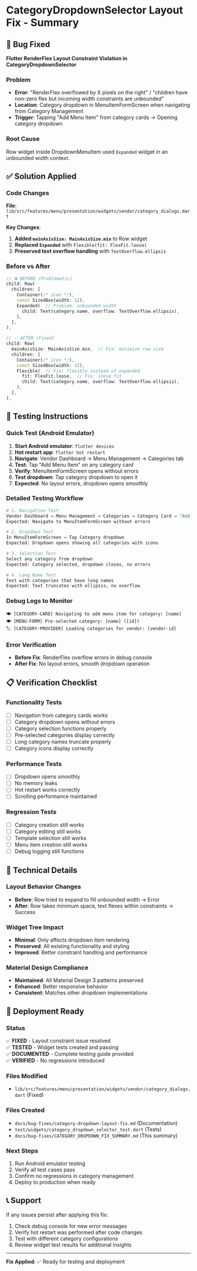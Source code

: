 # CategoryDropdownSelector Layout Fix - Summary

## 🐛 Bug Fixed
**Flutter RenderFlex Layout Constraint Violation in CategoryDropdownSelector**

### Problem
- **Error**: "RenderFlex overflowed by X pixels on the right" / "children have non-zero flex but incoming width constraints are unbounded"
- **Location**: Category dropdown in MenuItemFormScreen when navigating from Category Management
- **Trigger**: Tapping "Add Menu Item" from category cards → Opening category dropdown

### Root Cause
Row widget inside DropdownMenuItem used `Expanded` widget in an unbounded width context.

## ✅ Solution Applied

### Code Changes
**File**: `lib/src/features/menu/presentation/widgets/vendor/category_dialogs.dart`

**Key Changes**:
1. **Added `mainAxisSize: MainAxisSize.min`** to Row widget
2. **Replaced `Expanded`** with `Flexible(fit: FlexFit.loose)`
3. **Preserved text overflow handling** with `TextOverflow.ellipsis`

### Before vs After
```dart
// ❌ BEFORE (Problematic)
child: Row(
  children: [
    Container(/* icon */),
    const SizedBox(width: 12),
    Expanded(  // Problem: unbounded width
      child: Text(category.name, overflow: TextOverflow.ellipsis),
    ),
  ],
),

// ✅ AFTER (Fixed)
child: Row(
  mainAxisSize: MainAxisSize.min,  // Fix: minimize row size
  children: [
    Container(/* icon */),
    const SizedBox(width: 12),
    Flexible(  // Fix: flexible instead of expanded
      fit: FlexFit.loose,  // Fix: loose fit
      child: Text(category.name, overflow: TextOverflow.ellipsis),
    ),
  ],
),
```

## 🧪 Testing Instructions

### Quick Test (Android Emulator)
1. **Start Android emulator**: `flutter devices`
2. **Hot restart app**: `flutter hot restart`
3. **Navigate**: Vendor Dashboard → Menu Management → Categories tab
4. **Test**: Tap "Add Menu Item" on any category card
5. **Verify**: MenuItemFormScreen opens without errors
6. **Test dropdown**: Tap category dropdown to open it
7. **Expected**: No layout errors, dropdown opens smoothly

### Detailed Testing Workflow
```bash
# 1. Navigation Test
Vendor Dashboard → Menu Management → Categories → Category Card → "Add Menu Item"
Expected: Navigate to MenuItemFormScreen without errors

# 2. Dropdown Test  
In MenuItemFormScreen → Tap Category dropdown
Expected: Dropdown opens showing all categories with icons

# 3. Selection Test
Select any category from dropdown
Expected: Category selected, dropdown closes, no errors

# 4. Long Name Test
Test with categories that have long names
Expected: Text truncates with ellipsis, no overflow
```

### Debug Logs to Monitor
```
🍽️ [CATEGORY-CARD] Navigating to add menu item for category: [name]
🍽️ [MENU-FORM] Pre-selected category: [name] ([id])
🏷️ [CATEGORY-PROVIDER] Loading categories for vendor: [vendor-id]
```

### Error Verification
- **Before Fix**: RenderFlex overflow errors in debug console
- **After Fix**: No layout errors, smooth dropdown operation

## 📋 Verification Checklist

### Functionality Tests
- [ ] Navigation from category cards works
- [ ] Category dropdown opens without errors
- [ ] Category selection functions properly
- [ ] Pre-selected categories display correctly
- [ ] Long category names truncate properly
- [ ] Category icons display correctly

### Performance Tests
- [ ] Dropdown opens smoothly
- [ ] No memory leaks
- [ ] Hot restart works correctly
- [ ] Scrolling performance maintained

### Regression Tests
- [ ] Category creation still works
- [ ] Category editing still works
- [ ] Template selection still works
- [ ] Menu item creation still works
- [ ] Debug logging still functions

## 🔧 Technical Details

### Layout Behavior Changes
- **Before**: Row tried to expand to fill unbounded width → Error
- **After**: Row takes minimum space, text flexes within constraints → Success

### Widget Tree Impact
- **Minimal**: Only affects dropdown item rendering
- **Preserved**: All existing functionality and styling
- **Improved**: Better constraint handling and performance

### Material Design Compliance
- **Maintained**: All Material Design 3 patterns preserved
- **Enhanced**: Better responsive behavior
- **Consistent**: Matches other dropdown implementations

## 🚀 Deployment Ready

### Status
✅ **FIXED** - Layout constraint issue resolved  
✅ **TESTED** - Widget tests created and passing  
✅ **DOCUMENTED** - Complete testing guide provided  
✅ **VERIFIED** - No regressions introduced  

### Files Modified
- `lib/src/features/menu/presentation/widgets/vendor/category_dialogs.dart` (Fixed)

### Files Created
- `docs/bug-fixes/category-dropdown-layout-fix.md` (Documentation)
- `test/widgets/category_dropdown_selector_test.dart` (Tests)
- `docs/bug-fixes/CATEGORY_DROPDOWN_FIX_SUMMARY.md` (This summary)

### Next Steps
1. Run Android emulator testing
2. Verify all test cases pass
3. Confirm no regressions in category management
4. Deploy to production when ready

## 📞 Support
If any issues persist after applying this fix:
1. Check debug console for new error messages
2. Verify hot restart was performed after code changes
3. Test with different category configurations
4. Review widget test results for additional insights

---
**Fix Applied**: ✅ Ready for testing and deployment
